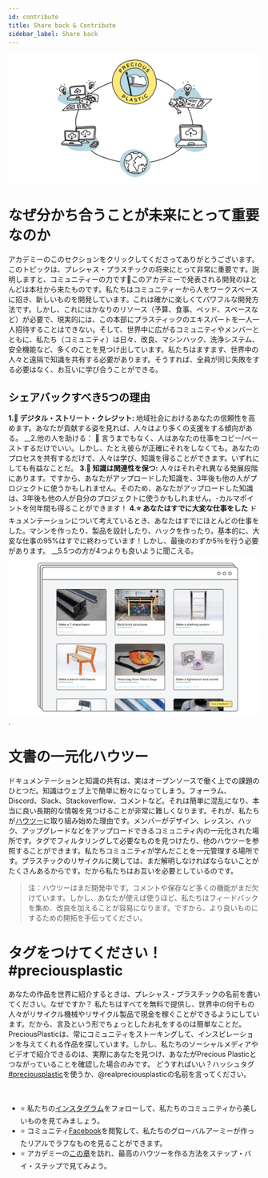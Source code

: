 ```yaml
--- 
id: contribute 
title: Share back & Contribute 
sidebar_label: Share back 
--- 
```

<style> 
:root { 
  --highlight: #f090b3; 
  --links: #f090b3; 
  --hover: #f2a5c1; 
} 
</style> 
<img src="../assets/universe/ecosystem.png"/></img> 
# なぜ分かち合うことが未来にとって重要なのか 
アカデミーのこのセクションをクリックしてくださってありがとうございます。このトピックは、プレシャス・プラスチックの将来にとって非常に重要です。説明しますと、コミュニティーの力です💪このアカデミーで発表される開発のほとんどは本社から来たものです。私たちはコミュニティーから人をワークスペースに招き、新しいものを開発しています。これは確かに楽しくてパワフルな開発方法です。しかし、これにはかなりのリソース（予算、食事、ベッド、スペースなど）が必要で、現実的には、この本部にプラスティックのエキスパートを一人一人招待することはできない。そして、世界中に広がるコミュニティやメンバーとともに、私たち（コミュニティ）は日々、改良、マシンハック、洗浄システム、安全機能など、多くのことを見つけ出しています。私たちはますます、世界中の人々と遠隔で知識を共有する必要があります。そうすれば、全員が同じ失敗をする必要はなく、お互いに学び合うことができる。 
## シェアバックすべき5つの理由 
__1.🏅 デジタル・ストリート・クレジット:__ 地域社会におけるあなたの信頼性を高めます。あなたが貢献する姿を見れば、人々はより多くの支援をする傾向がある。 
__2.他の人を助ける： 🤝 言うまでもなく、人はあなたの仕事をコピー/ペーストするだけでいい。しかし、たとえ彼らが正確にそれをしなくても。あなたのプロセスを共有するだけで、人々は学び、知識を得ることができます。いずれにしても有益なことだ。 
__3.📝 知識は関連性を保つ:__ 人々はそれぞれ異なる発展段階にあります。ですから、あなたがアップロードした知識を、3年後も他の人がプロジェクトに使うかもしれません。そのため、あなたがアップロードした知識は、3年後も他の人が自分のプロジェクトに使うかもしれません。-カルマポイントを何年間も得ることができます！ 
__4.⭐️ あなたはすでに大変な仕事をした__ ドキュメンテーションについて考えているとき、あなたはすでにほとんどの仕事をした。マシンを作ったり、製品を設計したり、ハックを作ったり。基本的に、大変な仕事の95%はすでに終わっています！しかし、最後のわずか5％を行う必要があります。 
__5.5つの方が4つよりも良いように聞こえる。 
<img src="../assets/universe/how-to.png"/>. 
# 文書の一元化ハウツー 
ドキュメンテーションと知識の共有は、実はオープンソースで働く上での課題のひとつだ。知識はウェブ上で簡単に粉々になってしまう。フォーラム、Discord、Slack、Stackoverflow、コメントなど。それは簡単に混乱になり、本当に良い長期的な情報を見つけることが非常に難しくなります。それが、私たちが[ハウツー](https://community.preciousplastic.com/how-to)に取り組み始めた理由です。メンバーがデザイン、レッスン、ハック、アップグレードなどをアップロードできるコミュニティ内の一元化された場所です。タグでフィルタリングして必要なものを見つけたり、他のハウツーを参照することができます。私たちコミュニティが学んだことを一元管理する場所です。プラスチックのリサイクルに関しては、まだ解明しなければならないことがたくさんあるからです。だから私たちはお互いを必要としているのです。 
> 注：ハウツーはまだ開発中です。コメントや保存など多くの機能がまだ欠けています。しかし、あなたが使えば使うほど、私たちはフィードバックを集め、改良を加えることが容易になります。ですから、より良いものにするための開拓を手伝ってください。 
# タグをつけてください！#preciousplastic 
あなたの作品を世界に紹介するときは、プレシャス・プラスチックの名前を書いてください。なぜですか？ 
私たちはすべてを無料で提供し、世界中の何千もの人々がリサイクル機械やリサイクル製品で現金を稼ぐことができるようにしています。だから、言及という形でちょっとしたお礼をするのは簡単なことだ。 
PreciousPlasticは、常にコミュニティをストーキングして、インスピレーションを与えてくれる作品を探しています。しかし、私たちのソーシャルメディアやビデオで紹介できるのは、実際にあなたを見つけ、あなたがPrecious Plasticとつながっていることを確認した場合のみです。 
どうすればいい？ハッシュタグ[#preciousplastic](https://www.instagram.com/explore/tags/preciousplastic/)を使うか、@realpreciousplasticの名前を言ってください。 
<br> 
<br> 
<br> 
- ⭐️ 私たちの[インスタグラム](https://instagram.com/realpreciousplastic)をフォローして、私たちのコミュニティから美しいものを見てみましょう。 
- ⭐️ コミュニティ[Facebook](https://facebook.com/preciousplastic)を閲覧して、私たちのグローバルアーミーが作ったリアルでラフなものを見ることができます。 
- ⭐️ アカデミーの[この章](https://community.preciousplastic.com/academy/create/howto)を訪れ、最高のハウツーを作る方法をステップ・バイ・ステップで見てみよう。 
